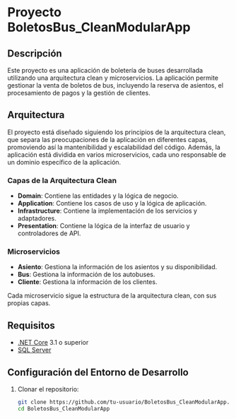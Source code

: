 # Proyecto BoletosBus_CleanModularApp

## Descripción

Este proyecto es una aplicación de boletería de buses desarrollada utilizando una arquitectura clean y microservicios. La aplicación permite gestionar la venta de boletos de bus, incluyendo la reserva de asientos, el procesamiento de pagos y la gestión de clientes.

## Arquitectura

El proyecto está diseñado siguiendo los principios de la arquitectura clean, que separa las preocupaciones de la aplicación en diferentes capas, promoviendo así la mantenibilidad y escalabilidad del código. Además, la aplicación está dividida en varios microservicios, cada uno responsable de un dominio específico de la aplicación.

### Capas de la Arquitectura Clean

- **Domain**: Contiene las entidades y la lógica de negocio.
- **Application**: Contiene los casos de uso y la lógica de aplicación.
- **Infrastructure**: Contiene la implementación de los servicios y adaptadores.
- **Presentation**: Contiene la lógica de la interfaz de usuario y controladores de API.

### Microservicios

- **Asiento**: Gestiona la información de los asientos y su disponibilidad.
- **Bus**: Gestiona la información de los autobuses.
- **Cliente**: Gestiona la información de los clientes.

Cada microservicio sigue la estructura de la arquitectura clean, con sus propias capas.

## Requisitos

- [.NET Core](https://dotnet.microsoft.com/download) 3.1 o superior
- [SQL Server](https://www.microsoft.com/en-us/sql-server/sql-server-downloads)

## Configuración del Entorno de Desarrollo

1. Clonar el repositorio:

   ```bash
   git clone https://github.com/tu-usuario/BoletosBus_CleanModularApp.git
   cd BoletosBus_CleanModularApp
